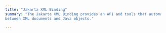 ```yaml
---
title: "Jakarta XML Binding"
summary: "The Jakarta XML Binding provides an API and tools that automate the mapping
between XML documents and Java objects."

---
```

